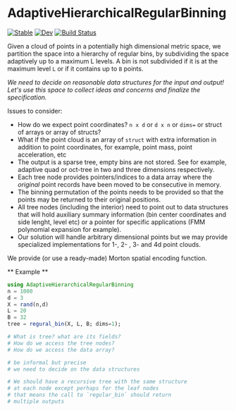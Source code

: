 # AdaptiveHierarchicalRegularBinning

[![Stable](https://img.shields.io/badge/docs-stable-blue.svg)](https://pitsianis.github.io/AdaptiveHierarchicalRegularBinning.jl/stable)
[![Dev](https://img.shields.io/badge/docs-dev-blue.svg)](https://pitsianis.github.io/AdaptiveHierarchicalRegularBinning.jl/dev)
[![Build Status](https://github.com/pitsianis/AdaptiveHierarchicalRegularBinning.jl/actions/workflows/CI.yml/badge.svg?branch=main)](https://github.com/pitsianis/AdaptiveHierarchicalRegularBinning.jl/actions/workflows/CI.yml?query=branch%3Amain)

Given a cloud of points in a potentially high dimensional metric space, we partition the space into a hierarchy of regular bins, by subdividing the space adaptively up to a maximum L levels. A bin is not subdivided if it is at the maximum level `L` or if it contains up to `B` points.

*We need to decide on reasonable data structures for the input and output! Let's use this space to collect ideas and concerns and finalize the specification.*

Issues to consider:

 * How do we expect point coordinates? `n x d` or `d x n` or `dims=` or struct of arrays or array of structs? 
 * What if the point cloud is an array of `struct` with extra information in addition to point coordinates, for example, point mass, point acceleration, etc
 * The output is a sparse tree, empty bins are not stored. See for example, adaptive quad or oct-tree in two and three dimensions respectively. 
 * Each tree node provides pointers/indices to a data array where the *original* point records have been moved to be consecutive in memory. 
 * The binning permutation of the points needs to be provided so that the points may be returned to their original positions.
 * All tree nodes (including the interior) need to point out to data structures that will hold auxiliary summary information (bin center coordinates and side lenght, level etc) or a pointer for specific applications (FMM polynomial expansion for example).  
 * Our solution will handle arbitrary dimensional points but we may provide specialized implementations for 1-, 2- , 3- and 4d point clouds. 

We provide (or use a ready-made) Morton spatial encoding function. 

** Example **

```julia
using AdaptiveHierarchicalRegularBinning
n = 1000
d = 3
X = rand(n,d)
L = 20
B = 32
tree = regural_bin(X, L, B; dims=1);

# What is tree? what are its fields?
# How do we access the tree nodes?
# How do we access the data array?

# be informal but precise
# we need to decide on the data structures

# We should have a recursive tree with the same structure 
# at each node except perhaps for the leaf nodes
# that means the call to `regular_bin` should return 
# multiple outputs

```


